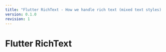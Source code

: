 ```yaml
---
title: "Flutter RichText - How we handle rich text (mixed text styles) on flutter"
version: 0.1.0
revision: 1
---
```


# Flutter RichText
